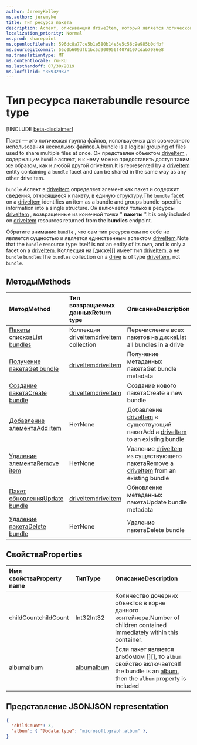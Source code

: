 ```yaml
---
author: JeremyKelley
ms.author: jeremyke
title: Тип ресурса пакета
description: Аспект, описывающий driveItem, который является логической группировкой других элементов driveitem
localization_priority: Normal
ms.prod: sharepoint
ms.openlocfilehash: 596dc8a77ce5b1e580b14e3e5c56c9e985b0dfbf
ms.sourcegitcommit: 56c0b609dfb1bc5d900956f407d107cdab7086e8
ms.translationtype: MT
ms.contentlocale: ru-RU
ms.lasthandoff: 07/30/2019
ms.locfileid: "35932937"
---
```

# <a name="bundle-resource-type"></a><span data-ttu-id="59a27-103">Тип ресурса пакета</span><span class="sxs-lookup"><span data-stu-id="59a27-103">bundle resource type</span></span>

[!INCLUDE [beta-disclaimer](../../includes/beta-disclaimer.md)]

<span data-ttu-id="59a27-104">Пакет — это логическая группа файлов, используемых для совместного использования нескольких файлов.</span><span class="sxs-lookup"><span data-stu-id="59a27-104">A bundle is a logical grouping of files used to share multiple files at once.</span></span> <span data-ttu-id="59a27-105">Он представлен объектом [driveItem][] , содержащим `bundle` аспект, и к нему можно предоставить доступ таким же образом, как и любой другой driveItem.</span><span class="sxs-lookup"><span data-stu-id="59a27-105">It is represented by a [driveItem][] entity containing a `bundle` facet and can be shared in the same way as any other driveItem.</span></span>

<span data-ttu-id="59a27-106">`bundle` Аспект в [driveItem][] определяет элемент как пакет и содержит сведения, относящиеся к пакету, в единую структуру.</span><span class="sxs-lookup"><span data-stu-id="59a27-106">The `bundle` facet on a [driveItem][] identifies an item as a bundle and groups bundle-specific information into a single structure.</span></span> <span data-ttu-id="59a27-107">Он включается только в ресурсы [driveItem][] , возвращенные из конечной точки " **пакеты** ".</span><span class="sxs-lookup"><span data-stu-id="59a27-107">It is only included on [driveItem][] resources returned from the **bundles** endpoint.</span></span>

<span data-ttu-id="59a27-108">Обратите внимание `bundle` , что сам тип ресурса сам по себе не является сущностью и является единственным аспектом [driveItem][].</span><span class="sxs-lookup"><span data-stu-id="59a27-108">Note that the `bundle` resource type itself is not an entity of its own, and is only a facet on a [driveItem][].</span></span> <span data-ttu-id="59a27-109">Коллекция на [диске][] имеет тип [driveItem][], а не `bundle` `bundles`</span><span class="sxs-lookup"><span data-stu-id="59a27-109">The `bundles` collection on a [drive][] is of type [driveItem][], not `bundle`.</span></span>

## <a name="methods"></a><span data-ttu-id="59a27-110">Методы</span><span class="sxs-lookup"><span data-stu-id="59a27-110">Methods</span></span>

|                        <span data-ttu-id="59a27-111">Метод</span><span class="sxs-lookup"><span data-stu-id="59a27-111">Method</span></span>             |         <span data-ttu-id="59a27-112">Тип возвращаемых данных</span><span class="sxs-lookup"><span data-stu-id="59a27-112">Return type</span></span>      | <span data-ttu-id="59a27-113">Описание</span><span class="sxs-lookup"><span data-stu-id="59a27-113">Description</span></span>        |
| :---------------------------------------- | :----------------------- | :------------------|
| <span data-ttu-id="59a27-114">[Пакеты списков][bundle-list]</span><span class="sxs-lookup"><span data-stu-id="59a27-114">[List bundles][bundle-list]</span></span>               | <span data-ttu-id="59a27-115">Коллекция [driveItem][]</span><span class="sxs-lookup"><span data-stu-id="59a27-115">[driveItem][] collection</span></span> | <span data-ttu-id="59a27-116">Перечисление всех пакетов на диске</span><span class="sxs-lookup"><span data-stu-id="59a27-116">List all bundles in a drive</span></span> |
| <span data-ttu-id="59a27-117">[Получение пакета][bundle-get]</span><span class="sxs-lookup"><span data-stu-id="59a27-117">[Get bundle][bundle-get]</span></span>                  | <span data-ttu-id="59a27-118">[driveItem][]</span><span class="sxs-lookup"><span data-stu-id="59a27-118">[driveItem][]</span></span>            | <span data-ttu-id="59a27-119">Получение метаданных пакета</span><span class="sxs-lookup"><span data-stu-id="59a27-119">Get bundle metadata</span></span> |
| <span data-ttu-id="59a27-120">[Создание пакета][bundle-create]</span><span class="sxs-lookup"><span data-stu-id="59a27-120">[Create bundle][bundle-create]</span></span>            | <span data-ttu-id="59a27-121">[driveItem][]</span><span class="sxs-lookup"><span data-stu-id="59a27-121">[driveItem][]</span></span>            | <span data-ttu-id="59a27-122">Создание нового пакета</span><span class="sxs-lookup"><span data-stu-id="59a27-122">Create a new bundle</span></span> |
| <span data-ttu-id="59a27-123">[Добавление элемента][bundle-add-item]</span><span class="sxs-lookup"><span data-stu-id="59a27-123">[Add item][bundle-add-item]</span></span>               | <span data-ttu-id="59a27-124">Нет</span><span class="sxs-lookup"><span data-stu-id="59a27-124">None</span></span>                     | <span data-ttu-id="59a27-125">Добавление [driveItem][] в существующий пакет</span><span class="sxs-lookup"><span data-stu-id="59a27-125">Add a [driveItem][] to an existing bundle</span></span> |
| <span data-ttu-id="59a27-126">[Удаление элемента][bundle-remove-item]</span><span class="sxs-lookup"><span data-stu-id="59a27-126">[Remove item][bundle-remove-item]</span></span>         | <span data-ttu-id="59a27-127">Нет</span><span class="sxs-lookup"><span data-stu-id="59a27-127">None</span></span>                     | <span data-ttu-id="59a27-128">Удаление [driveItem][] из существующего пакета</span><span class="sxs-lookup"><span data-stu-id="59a27-128">Remove a [driveItem][] from an existing bundle</span></span> |
| <span data-ttu-id="59a27-129">[Пакет обновления][bundle-update]</span><span class="sxs-lookup"><span data-stu-id="59a27-129">[Update bundle][bundle-update]</span></span>            | <span data-ttu-id="59a27-130">[driveItem][]</span><span class="sxs-lookup"><span data-stu-id="59a27-130">[driveItem][]</span></span>            | <span data-ttu-id="59a27-131">Обновление метаданных пакета</span><span class="sxs-lookup"><span data-stu-id="59a27-131">Update bundle metadata</span></span> |
| <span data-ttu-id="59a27-132">[Удаление пакета][bundle-delete]</span><span class="sxs-lookup"><span data-stu-id="59a27-132">[Delete bundle][bundle-delete]</span></span>            | <span data-ttu-id="59a27-133">Нет</span><span class="sxs-lookup"><span data-stu-id="59a27-133">None</span></span>                     | <span data-ttu-id="59a27-134">Удаление пакета</span><span class="sxs-lookup"><span data-stu-id="59a27-134">Delete bundle</span></span> |


## <a name="properties"></a><span data-ttu-id="59a27-135">Свойства</span><span class="sxs-lookup"><span data-stu-id="59a27-135">Properties</span></span>

| <span data-ttu-id="59a27-136">Имя свойства</span><span class="sxs-lookup"><span data-stu-id="59a27-136">Property name</span></span> | <span data-ttu-id="59a27-137">Тип</span><span class="sxs-lookup"><span data-stu-id="59a27-137">Type</span></span>      | <span data-ttu-id="59a27-138">Описание</span><span class="sxs-lookup"><span data-stu-id="59a27-138">Description</span></span>
|:--------------|:----------|:------------------------------------------------
| <span data-ttu-id="59a27-139">childCount</span><span class="sxs-lookup"><span data-stu-id="59a27-139">childCount</span></span>    | <span data-ttu-id="59a27-140">Int32</span><span class="sxs-lookup"><span data-stu-id="59a27-140">Int32</span></span>     | <span data-ttu-id="59a27-141">Количество дочерних объектов в корне данного контейнера.</span><span class="sxs-lookup"><span data-stu-id="59a27-141">Number of children contained immediately within this container.</span></span>
| <span data-ttu-id="59a27-142">album</span><span class="sxs-lookup"><span data-stu-id="59a27-142">album</span></span>         | <span data-ttu-id="59a27-143">[album][]</span><span class="sxs-lookup"><span data-stu-id="59a27-143">[album][]</span></span> | <span data-ttu-id="59a27-144">Если пакет является альбомом [][], то `album` свойство включается</span><span class="sxs-lookup"><span data-stu-id="59a27-144">If the bundle is an [album][], then the `album` property is included</span></span>

## <a name="json-representation"></a><span data-ttu-id="59a27-145">Представление JSON</span><span class="sxs-lookup"><span data-stu-id="59a27-145">JSON representation</span></span>

<!-- { "blockType": "resource", "@odata.type": "microsoft.graph.bundle" } -->
```json
{
  "childCount": 3,
  "album": { "@odata.type": "microsoft.graph.album" },
}
```

[album]: album.md
[drive]: drive.md
[driveItem]: driveItem.md

[bundle-list]: ../api/bundle-list.md
[bundle-get]: ../api/bundle-get.md
[bundle-create]: ../api/drive-post-bundles.md
[bundle-add-item]: ../api/bundle-addItem.md
[bundle-remove-item]: ../api/bundle-removeItem.md
[bundle-update]: ../api/bundle-update.md
[bundle-delete]: ../api/bundle-delete.md
